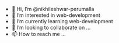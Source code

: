 - 👋 Hi, I’m @nikhileshwar-perumalla
- 👀 I’m interested in web-development
- 🌱 I’m currently learning web-development
- 💞️ I’m looking to collaborate on ...
- 📫 How to reach me ...

<!---
nikhileshwar-perumalla/nikhileshwar-perumalla is a ✨ special ✨ repository because its `README.md` (this file) appears on your GitHub profile.
You can click the Preview link to take a look at your changes.
--->
